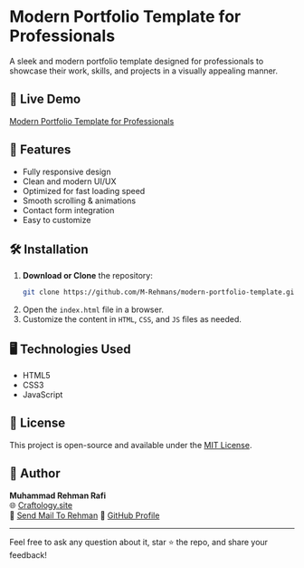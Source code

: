 # Modern Portfolio Template for Professionals

A sleek and modern portfolio template designed for professionals to showcase their work, skills, and projects in a visually appealing manner.

## 🚀 Live Demo
[Modern Portfolio Template for Professionals](https://craftology.site/Free%20Templates/Personal%20Portfolio/index.html)

## 📌 Features
- Fully responsive design
- Clean and modern UI/UX
- Optimized for fast loading speed
- Smooth scrolling & animations
- Contact form integration
- Easy to customize

## 🛠️ Installation
1. **Download or Clone** the repository:
   ```bash
   git clone https://github.com/M-Rehmans/modern-portfolio-template.git
   ```
2. Open the `index.html` file in a browser.
3. Customize the content in `HTML`, `CSS`, and `JS` files as needed.

## 🖥️ Technologies Used
- HTML5
- CSS3
- JavaScript

## 📜 License
This project is open-source and available under the [MIT License](LICENSE).

## 👤 Author
**Muhammad Rehman Rafi**  
🌐 [Craftology.site](https://craftology.site)  
📩 [Send Mail To Rehman](mailto:mrehmanrafi15@gmail.com)
📌 [GitHub Profile](https://github.com/M-Rehmans)

---
Feel free to ask any question about it, star ⭐ the repo, and share your feedback!

